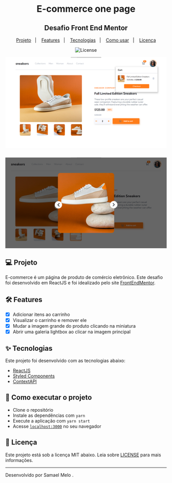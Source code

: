 <h1 align="center">E-commerce one page</h1>

<h2 align="center">Desafio Front End Mentor</h2>
<p align="center">
  <a href="#-Project">Projeto</a>&nbsp;&nbsp;&nbsp;|&nbsp;&nbsp;&nbsp;
  <a href="#hammer_and_wrench-Features">Features</a>&nbsp;&nbsp;&nbsp;|&nbsp;&nbsp;&nbsp;
  <a href="#-Technologies">Tecnologias</a>&nbsp;&nbsp;&nbsp;|&nbsp;&nbsp;&nbsp;
  <a href="#-How-to-execute">Como usar</a>&nbsp;&nbsp;&nbsp;|&nbsp;&nbsp;&nbsp;
  <a href="#-Licence">Licença</a>
</p>

<p align="center">
  <img alt="License" src="https://img.shields.io/static/v1?label=license&message=MIT&color=069446&labelColor=000000">
</p>

<img align="center" src="./src/assets/images/app-1.png" slt="Ecommerce one page" />

##

<p>
  <img align="center" src="./src/assets/images/app-2.png">
</p>

<!-- <video src="./src/assets/App.mp4" width="100%" autoplay></video> -->

## 💻 Projeto

E-commerce é um página de produto de comércio eletrônico. Este desafio foi desenvolvido em ReactJS e foi idealizado pelo site [FrontEndMentor](https://www.frontendmentor.io/).

## :hammer_and_wrench: Features

- [x] Adicionar itens ao carrinho
- [x] Visualizar o carrinho e remover ele
- [x] Mudar a imagem grande do produto clicando na miniatura
- [x] Abrir uma galeria lightbox ao clicar na imagem principal

## ✨ Tecnologias

Este projeto foi desenvolvido com as tecnologias abaixo:

- [ReactJS](https://reactjs.org)
- [Styled Components](https://styled-components.com)
- [ContextAPI](https://pt-br.reactjs.org/docs/context.html)
<!-- - [JSON Server](https://github.com/typicode/json-server)
- [Axios](https://axios-http.com) -->

## 🚀 Como executar o projeto

- Clone o repositório
- Instale as dependências com `yarn`
- Execute a aplicação com `yarn start`
- Acesse [`localhost:3000`](http://localhost:3000) no seu navegador
<!-- - Execute o comando `yarn server` -->

## 📄 Licença

Este projeto está sob a licença MIT abaixo. Leia sobre [LICENSE](./LICENSE) para mais informações.

---

Desenvolvido por Samael Melo .
